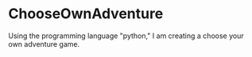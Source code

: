 # ChooseOwnAdventure
Using the programming language "python," I am creating a choose your own adventure game.
